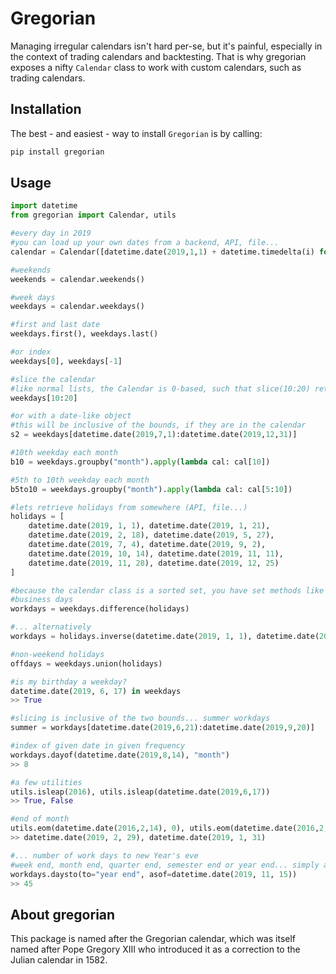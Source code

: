 # Gregorian
Managing irregular calendars isn't hard per-se, but it's painful, especially in the context of trading calendars and backtesting. That is why gregorian exposes a nifty `Calendar` class to work with custom calendars, such as trading calendars.

## Installation
The best - and easiest - way to install `Gregorian` is by calling:
```python
pip install gregorian 
```

## Usage
```python
import datetime
from gregorian import Calendar, utils

#every day in 2019
#you can load up your own dates from a backend, API, file...
calendar = Calendar([datetime.date(2019,1,1) + datetime.timedelta(i) for i in range(365)])

#weekends
weekends = calendar.weekends()

#week days
weekdays = calendar.weekdays()

#first and last date
weekdays.first(), weekdays.last()

#or index
weekdays[0], weekdays[-1]

#slice the calendar
#like normal lists, the Calendar is 0-based, such that slice(10:20) returns the 11th to 20th dates
weekdays[10:20]

#or with a date-like object
#this will be inclusive of the bounds, if they are in the calendar
s2 = weekdays[datetime.date(2019,7,1):datetime.date(2019,12,31)]

#10th weekday each month
b10 = weekdays.groupby("month").apply(lambda cal: cal[10])

#5th to 10th weekday each month
b5to10 = weekdays.groupby("month").apply(lambda cal: cal[5:10])

#lets retrieve holidays from somewhere (API, file...)
holidays = [
    datetime.date(2019, 1, 1), datetime.date(2019, 1, 21), 
    datetime.date(2019, 2, 18), datetime.date(2019, 5, 27),
    datetime.date(2019, 7, 4), datetime.date(2019, 9, 2), 
    datetime.date(2019, 10, 14), datetime.date(2019, 11, 11), 
    datetime.date(2019, 11, 28), datetime.date(2019, 12, 25)
]

#because the calendar class is a sorted set, you have set methods like union, intersection and difference
#business days
workdays = weekdays.difference(holidays)

#... alternatively
workdays = holidays.inverse(datetime.date(2019, 1, 1), datetime.date(2019, 12, 31)).weekdays()

#non-weekend holidays
offdays = weekdays.union(holidays)

#is my birthday a weekday?
datetime.date(2019, 6, 17) in weekdays
>> True

#slicing is inclusive of the two bounds... summer workdays
summer = workdays[datetime.date(2019,6,21):datetime.date(2019,9,20)]

#index of given date in given frequency
workdays.dayof(datetime.date(2019,8,14), "month")
>> 8

#a few utilities
utils.isleap(2016), utils.isleap(datetime.date(2019,6,17))
>> True, False

#end of month
utils.eom(datetime.date(2016,2,14), 0), utils.eom(datetime.date(2016,2,14), -1)
>> datetime.date(2019, 2, 29), datetime.date(2019, 1, 31)

#... number of work days to new Year's eve
#week end, month end, quarter end, semester end or year end... simply ask for it!
workdays.daysto(to="year end", asof=datetime.date(2019, 11, 15))
>> 45
```

## About gregorian
This package is named after the Gregorian calendar, which was itself named after Pope Gregory XIII who introduced it as a correction to the Julian calendar in 1582.